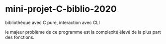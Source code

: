 # mini-projet-C-biblio-2020
bibliothèque avec C pure, interaction avec CLI

le majeur problème de ce programme est la complexité élevé de la plus part des fonctions.
